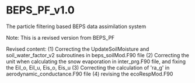 # BEPS_PF_v1.0
 The particle filtering based BEPS data assimilation system

 Note: This is a revised version from BEPS_PF
 
Revised content: 
(1) Correcting the UpdateSoilMoisture and soil_water_factor_v2 subroutines in beps_soilMod.F90 file
(2) Correcting the unit when calculating the snow evaporation in inter_prg.F90 file, and fixing the Eil_o, Eil_u, Eis_o, Eis_u
(3) Correcting the calculation of 'ra_g' in aerodynamic_conductance.F90 file
(4) revising the ecoRespMod.F90
